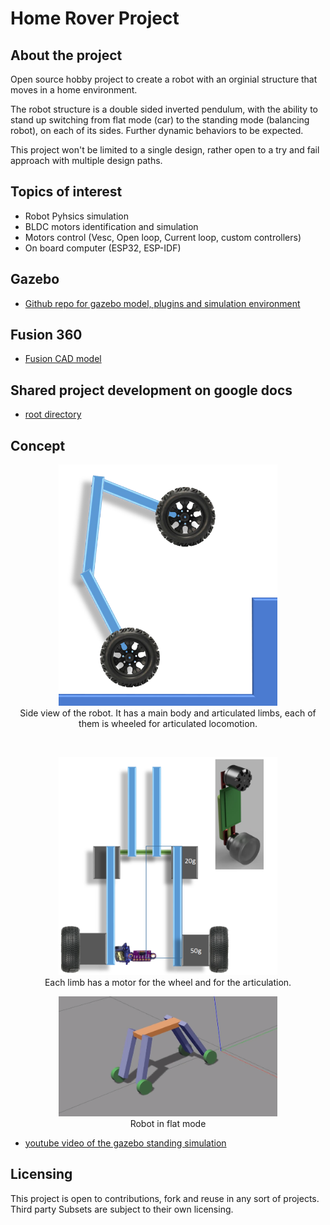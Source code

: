 # Home Rover Project
## About the project
Open source hobby project to create a robot with an orginial structure that moves in a home environment.

The robot structure is a double sided inverted pendulum, with the ability to stand up switching from flat mode (car) to the standing mode (balancing robot), on each of its sides. Further dynamic behaviors to be expected.

This project won't be limited to a single design, rather open to a try and fail approach with multiple design paths.

## Topics of interest
* Robot Pyhsics simulation
* BLDC motors identification and simulation
* Motors control (Vesc, Open loop, Current loop, custom controllers)
* On board computer (ESP32, ESP-IDF)
## Gazebo
* [Github repo for gazebo model, plugins and simulation environment](https://github.com/Roblibs/gzrover)

## Fusion 360
* [Fusion CAD model](http://a360.co/2x9UzpX)

## Shared project development on google docs
* [root directory](https://drive.google.com/drive/folders/1pOzpCvMHlKyRsvchgMWl__mA53C8NJeZ?usp=sharing)

## Concept
<p align="center">
  <img src="doc/side view.png" width="350" title="rover robot concept side view" alt="rover robot concept side view">
  <br>Side view of the robot. It has a main body and articulated limbs, each of them is wheeled for articulated locomotion.
</p>

<br>

<p align="center">
  <img src="doc/limb concept.png" width="350" title="limb concept" alt="limb concept">
  <br>Each limb has a motor for the wheel and for the articulation.
</p>

<p align="center">
  <img src="doc/gazebo sim stand.png" ref="https://www.youtube.com/watch?v=AlXYAZM_Tuc&feature=youtu.be" target="_blank" width="350" title="gazebo sim stand" alt="gazebo sim stand"><br>Robot in flat mode
</p>

* [youtube video of the gazebo standing simulation](https://www.youtube.com/watch?v=1Tv4VYB-lmo)

## Licensing
This project is open to contributions, fork and reuse in any sort of projects. Third party Subsets are subject to their own licensing.
